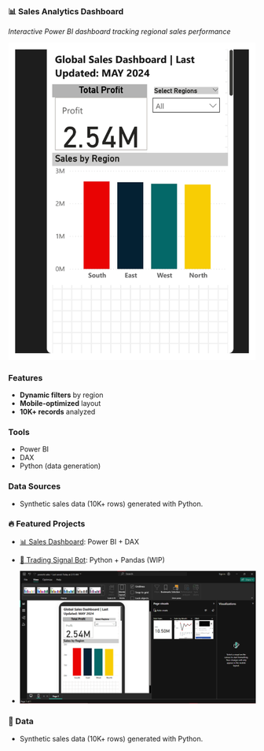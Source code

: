 ### 📊 Sales Analytics Dashboard  
*Interactive Power BI dashboard tracking regional sales performance*  

![Dashboard Preview](dashboard-preview.jpg)  

### Features  
- **Dynamic filters** by region  
- **Mobile-optimized** layout  
- **10K+ records** analyzed  

### Tools  
- Power BI  
- DAX  
- Python (data generation)  

### Data Sources  
- Synthetic sales data (10K+ rows) generated with Python.  

### 🔥 Featured Projects  
- [📊 Sales Dashboard](https://github.com/Taiwo2i3/Sales-dashboard): Power BI + DAX  
- [🤖 Trading Signal Bot](link): Python + Pandas (WIP)

- ![Dashboard](Dashboardpreview.png)  

### 📂 Data  
- Synthetic sales data (10K+ rows) generated with Python.  
